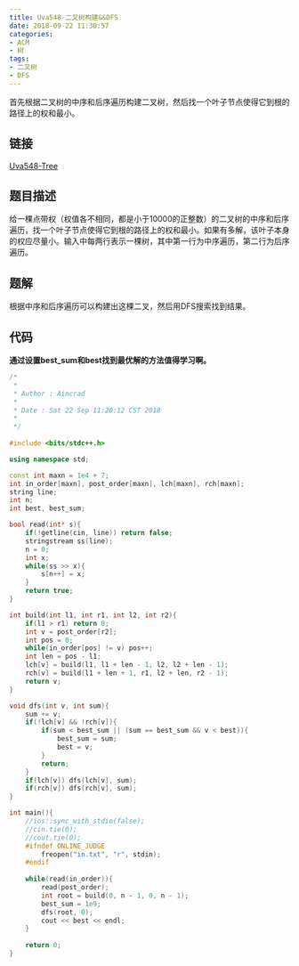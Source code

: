 ```yaml
---
title: Uva548-二叉树构建&&DFS
date: 2018-09-22 11:30:57
categories:
- ACM
- 树
tags:
- 二叉树
- DFS
---
```

首先根据二叉树的中序和后序遍历构建二叉树，然后找一个叶子节点使得它到根的路径上的权和最小。
<!--more-->
## 链接
[Uva548-Tree](https://vjudge.net/problem/UVA-548)
## 题目描述
给一棵点带权（权值各不相同，都是小于10000的正整数）的二叉树的中序和后序遍历，找一个叶子节点使得它到根的路径上的权和最小。如果有多解，该叶子本身的权应尽量小。输入中每两行表示一棵树，其中第一行为中序遍历，第二行为后序遍历。
## 题解
根据中序和后序遍历可以构建出这棵二叉，然后用DFS搜索找到结果。
## 代码
**通过设置best_sum和best找到最优解的方法值得学习啊。**
```C++
/*
 *
 * Author : Aincrad
 *
 * Date : Sat 22 Sep 11:20:12 CST 2018
 *
 */
 
#include <bits/stdc++.h>

using namespace std;

const int maxn = 1e4 + 7;
int in_order[maxn], post_order[maxn], lch[maxn], rch[maxn];
string line;
int n;
int best, best_sum;

bool read(int* s){
    if(!getline(cin, line)) return false;
    stringstream ss(line);
    n = 0;
    int x;
    while(ss >> x){
        s[n++] = x;
    }
    return true;
}

int build(int l1, int r1, int l2, int r2){
    if(l1 > r1) return 0;
    int v = post_order[r2];
    int pos = 0;
    while(in_order[pos] != v) pos++;
    int len = pos - l1;
    lch[v] = build(l1, l1 + len - 1, l2, l2 + len - 1);
    rch[v] = build(l1 + len + 1, r1, l2 + len, r2 - 1);
    return v;
}

void dfs(int v, int sum){
    sum += v;
    if(!lch[v] && !rch[v]){
        if(sum < best_sum || (sum == best_sum && v < best)){
            best_sum = sum;
            best = v;
        }
        return;
    }
    if(lch[v]) dfs(lch[v], sum);
    if(rch[v]) dfs(rch[v], sum);
}

int main(){
    //ios::sync_with_stdio(false);
    //cin.tie(0);
    //cout.tie(0);
    #ifndef ONLINE_JUDGE
        freopen("in.txt", "r", stdin);
    #endif
    
    while(read(in_order)){
        read(post_order);
        int root = build(0, n - 1, 0, n - 1);
        best_sum = 1e9;
        dfs(root, 0);
        cout << best << endl;
    }
    
    return 0;
}
```